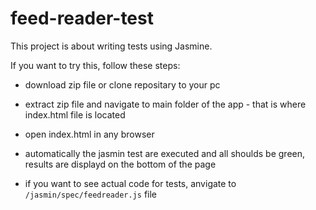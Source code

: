 # feed-reader-test

This project is about writing tests using Jasmine.

If you want to try this, follow these steps:

* download zip file or clone repositary to your pc
* extract zip file and navigate to main folder of the app - that is where index.html file is located
* open index.html in any browser
* automatically the jasmin test are executed and all shoulds be green, results are displayd on the bottom of the page

* if you want to see actual code for tests, anvigate to `/jasmin/spec/feedreader.js` file
